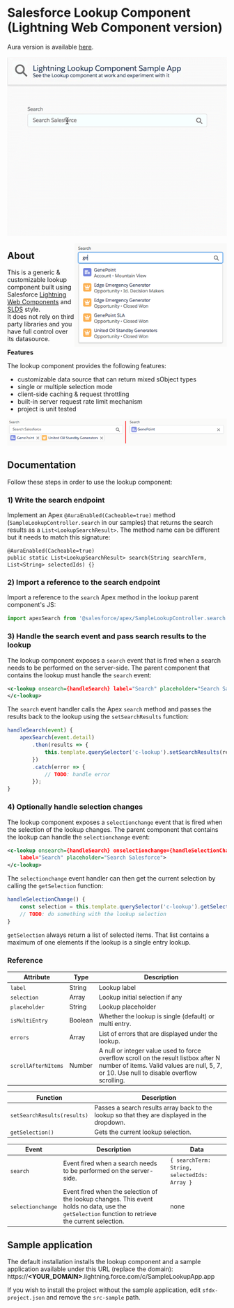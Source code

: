 # Salesforce Lookup Component (Lightning Web Component version)
Aura version is available [here](https://github.com/pozil/sfdc-ui-lookup).

<p align="center">
    <img src="screenshots/lookup-animation.gif" alt="Lookup animation"/>
</p>

<img src="screenshots/dropdown-open.png" alt="Lookup with dropdown open" width="350" align="right"/>

## About
This is a generic &amp; customizable lookup component built using Salesforce [Lightning Web Components](https://developer.salesforce.com/docs/component-library/documentation/lwc) and [SLDS](https://www.lightningdesignsystem.com/) style.<br/>
It does not rely on third party libraries and you have full control over its datasource.

<b>Features</b>

The lookup component provides the following features:
- customizable data source that can return mixed sObject types
- single or multiple selection mode
- client-side caching & request throttling
- built-in server request rate limit mechanism
- project is unit tested

<p align="center">
    <img src="screenshots/selection-types.png" alt="Multiple or single entry lookup"/>
</p>

## Documentation
Follow these steps in order to use the lookup component:

### 1) Write the search endpoint

Implement an Apex `@AuraEnabled(Cacheable=true)` method (`SampleLookupController.search` in our samples) that returns the search results as a `List<LookupSearchResult>`.
The method name can be different but it needs to match this signature:

```apex
@AuraEnabled(Cacheable=true)
public static List<LookupSearchResult> search(String searchTerm, List<String> selectedIds) {}
```

### 2) Import a reference to the search endpoint

Import a reference to the `search` Apex method in the lookup parent component's JS:

```js
import apexSearch from '@salesforce/apex/SampleLookupController.search';
```

### 3) Handle the search event and pass search results to the lookup

The lookup component exposes a `search` event that is fired when a search needs to be performed on the server-side.
The parent component that contains the lookup must handle the `search` event:
```xml
<c-lookup onsearch={handleSearch} label="Search" placeholder="Search Salesforce">
</c-lookup>
```

The `search` event handler calls the Apex `search` method and passes the results back to the lookup using the `setSearchResults` function:
```js
handleSearch(event) {
    apexSearch(event.detail)
        .then(results => {
            this.template.querySelector('c-lookup').setSearchResults(results);
        })
        .catch(error => {
            // TODO: handle error
        });
}
```


### 4) Optionally handle selection changes

The lookup component exposes a `selectionchange` event that is fired when the selection of the lookup changes.
The parent component that contains the lookup can handle the `selectionchange` event:
```xml
<c-lookup onsearch={handleSearch} onselectionchange={handleSelectionChange}
    label="Search" placeholder="Search Salesforce">
</c-lookup>
```

The `selectionchange` event handler can then get the current selection by calling the `getSelection` function:
```js
handleSelectionChange() {
    const selection = this.template.querySelector('c-lookup').getSelection();
    // TODO: do something with the lookup selection
}
```

`getSelection` always return a list of selected items.
That list contains a maximum of one elements if the lookup is a single entry lookup.

### Reference
| Attribute | Type | Description |
| --- | --- | --- |
| `label` | String | Lookup label |
| `selection` | Array | Lookup initial selection if any |
| `placeholder` | String | Lookup placeholder |
| `isMultiEntry` | Boolean | Whether the lookup is single (default) or multi entry. |
| `errors` | Array | List of errors that are displayed under the lookup. |
| `scrollAfterNItems` | Number | A null or integer value used to force overflow scroll on the result listbox after N number of items. Valid values are null, 5, 7, or 10. Use null to disable overflow scrolling. |

| Function | Description |
| --- | --- |
| `setSearchResults(results)` | Passes a search results array back to the lookup so that they are displayed in the dropdown. |
| `getSelection()` | Gets the current lookup selection. |

| Event  | Description | Data |
| --- | --- | --- |
| `search` | Event fired when a search needs to be performed on the server-side. | `{ searchTerm: String, selectedIds: Array }` |
| `selectionchange` | Event fired when the selection of the lookup changes. This event holds no data, use the `getSelection` function to retrieve the current selection. | none |


## Sample application
The default installation installs the lookup component and a sample application available under this URL (replace the domain):<br/>
https://<b>&lt;YOUR_DOMAIN&gt;</b>.lightning.force.com/c/SampleLookupApp.app

If you wish to install the project without the sample application, edit `sfdx-project.json` and remove the `src-sample` path.
